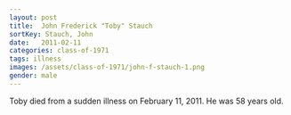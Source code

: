 ```yaml
---
layout: post
title:  John Frederick "Toby" Stauch
sortKey: Stauch, John
date:   2011-02-11
categories: class-of-1971
tags: illness
images: /assets/class-of-1971/john-f-stauch-1.png
gender: male
---
```

Toby died from a sudden illness on February 11, 2011. He was 58 years old.
